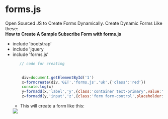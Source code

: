 # forms.js
Open Sourced JS to Create Forms Dynamically.
Create Dynamic Forms Like these:<br />
**How to Create A Sample Subscribe Form with forms.js**
<ul>
<li>include 'bootstrap'
<li>include 'jquery
<li>include 'forms.js'
 
```js
   // code for creating

 
    div=document.getElementById('1')
    x=formcreate(div,'GET','forms.js','uk',{'class':'red'})
    console.log(x)
    y=formadd(x,'label','y',{class:'container text-primary',value:'Go'},'Subscribe to Email')
    z=formadd(y,'input','z',{class:'form form-control',placeholder:'Email-Address'})
```
+ This will create a form like this:
<img src=https://res.cloudinary.com/cloud9-labs/image/upload/v1609055306/readmefiles/form_gukytq.png />
